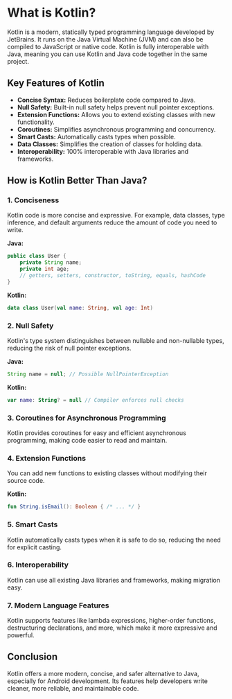# What is Kotlin?

Kotlin is a modern, statically typed programming language developed by JetBrains. It runs on the Java Virtual Machine (JVM) and can also be compiled to JavaScript or native code. Kotlin is fully interoperable with Java, meaning you can use Kotlin and Java code together in the same project.

## Key Features of Kotlin

- **Concise Syntax:** Reduces boilerplate code compared to Java.
- **Null Safety:** Built-in null safety helps prevent null pointer exceptions.
- **Extension Functions:** Allows you to extend existing classes with new functionality.
- **Coroutines:** Simplifies asynchronous programming and concurrency.
- **Smart Casts:** Automatically casts types when possible.
- **Data Classes:** Simplifies the creation of classes for holding data.
- **Interoperability:** 100% interoperable with Java libraries and frameworks.

## How is Kotlin Better Than Java?

### 1. **Conciseness**
Kotlin code is more concise and expressive. For example, data classes, type inference, and default arguments reduce the amount of code you need to write.

**Java:**
```java
public class User {
    private String name;
    private int age;
    // getters, setters, constructor, toString, equals, hashCode
}
```
**Kotlin:**
```kotlin
data class User(val name: String, val age: Int)
```

### 2. **Null Safety**
Kotlin's type system distinguishes between nullable and non-nullable types, reducing the risk of null pointer exceptions.

**Java:**
```java
String name = null; // Possible NullPointerException
```
**Kotlin:**
```kotlin
var name: String? = null // Compiler enforces null checks
```

### 3. **Coroutines for Asynchronous Programming**
Kotlin provides coroutines for easy and efficient asynchronous programming, making code easier to read and maintain.

### 4. **Extension Functions**
You can add new functions to existing classes without modifying their source code.

**Kotlin:**
```kotlin
fun String.isEmail(): Boolean { /* ... */ }
```

### 5. **Smart Casts**
Kotlin automatically casts types when it is safe to do so, reducing the need for explicit casting.

### 6. **Interoperability**
Kotlin can use all existing Java libraries and frameworks, making migration easy.

### 7. **Modern Language Features**
Kotlin supports features like lambda expressions, higher-order functions, destructuring declarations, and more, which make it more expressive and powerful.

## Conclusion

Kotlin offers a more modern, concise, and safer alternative to Java, especially for Android development. Its features help developers write cleaner, more reliable, and maintainable code.
